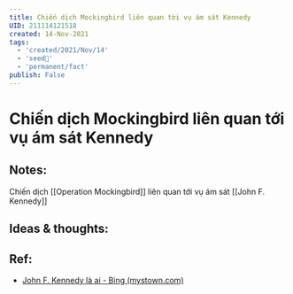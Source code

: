 ```yaml
---
title: Chiến dịch Mockingbird liên quan tới vụ ám sát Kennedy
UID: 211114121518
created: 14-Nov-2021
tags:
  - 'created/2021/Nov/14'
  - 'seed🥜'
  - 'permanent/fact'
publish: False
---
```

# Chiến dịch Mockingbird liên quan tới vụ ám sát Kennedy

## Notes:
Chiến dịch [[Operation Mockingbird]] liên quan tới vụ ám sát [[John F. Kennedy]]

## Ideas & thoughts:

## Ref:
- [John F. Kennedy là ai - Bing (mystown.com)](https://mystown.com/2017/07/illuminati-tai-lieu-ve-operation/)
